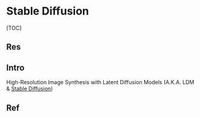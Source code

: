 # Stable Diffusion

[TOC]



## Res


## Intro


High-Resolution Image Synthesis with Latent Diffusion Models (A.K.A. LDM & [Stable Diffusion](https://github.com/CompVis/stable-diffusion))


[Stable Diffusion | Wikipedia]: https://en.wikipedia.org/wiki/Stable_Diffusion



## Ref
